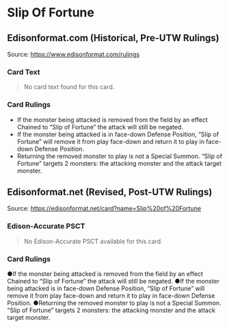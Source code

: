 # Slip Of Fortune

## Edisonformat.com (Historical, Pre-UTW Rulings)

Source: https://www.edisonformat.com/rulings

### Card Text

> No card text found for this card.

### Card Rulings

*   If the monster being attacked is removed from the field by an effect Chained to “Slip of Fortune” the attack will still be negated.
*   If the monster being attacked is in face-down Defense Position, “Slip of Fortune” will remove it from play face-down and return it to play in face-down Defense Position.
*   Returning the removed monster to play is not a Special Summon. “Slip of Fortune” targets 2 monsters: the attacking monster and the attack target monster.

## Edisonformat.net (Revised, Post-UTW Rulings)

Source: https://edisonformat.net/card?name=Slip%20of%20Fortune

### Edison-Accurate PSCT

> No Edison-Accurate PSCT available for this card.

### Card Rulings

●If the monster being attacked is removed from the field by an effect Chained to “Slip of Fortune” the attack will still be negated.
●If the monster being attacked is in face-down Defense Position, “Slip of Fortune” will remove it from play face-down and return it to play in face-down Defense Position.
●Returning the removed monster to play is not a Special Summon. “Slip of Fortune” targets 2 monsters: the attacking monster and the attack target monster.
            